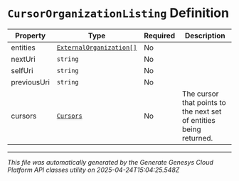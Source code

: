 # `CursorOrganizationListing` Definition

| Property | Type | Required | Description |
|----------|------|----------|-------------|
| entities | [`ExternalOrganization[]`](externalorganization-definition.md) | No |  |
| nextUri | `string` | No |  |
| selfUri | `string` | No |  |
| previousUri | `string` | No |  |
| cursors | [`Cursors`](cursors-definition.md) | No | The cursor that points to the next set of entities being returned. |

---

*This file was automatically generated by the Generate Genesys Cloud Platform API classes utility on 2025-04-24T15:04:25.548Z*